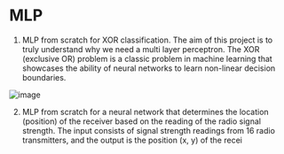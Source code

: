 # MLP
1) MLP from scratch for XOR classification. The aim of this project is to truly understand why we need a multi layer perceptron. The XOR (exclusive OR) problem is a classic problem in machine learning that showcases the ability of neural networks to learn non-linear decision boundaries.

![image](https://github.com/user-attachments/assets/2d7341c0-2d6d-46dc-9c5f-925e1c8c035d)

2) MLP from scratch for a neural network that determines the location (position) of the receiver based on the reading of the radio signal strength. The input consists of signal strength readings from 16 radio transmitters, and the output is the position (x, y) of the recei
